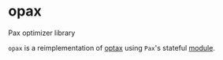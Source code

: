 # opax
Pax optimizer library

`opax` is a reimplementation of [optax] using `Pax`'s stateful [module](https://github.com/ntt123/pax).


[optax]: https://github.com/deepmind/optax